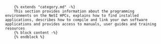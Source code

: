         {% extends "category.md" -%}
        This section provides information about the programming environments on the NeSI HPCs, explains how to find installed applications, describes how to compile and link your own software applications and provides access to manuals, user guides and training resources
        {% block content -%}
        {% endblock %}
    